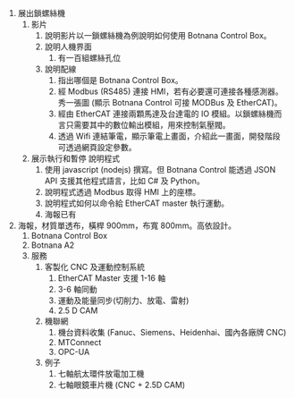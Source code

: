 

1. 展出鎖螺絲機
    1. 影片
        1. 說明影片以一鎖螺絲機為例說明如何使用 Botnana Control Box。
        1. 說明人機界面
            1. 有一百組螺絲孔位
        1. 說明配線
            1. 指出哪個是 Botnana Control Box。
            1. 經 Modbus (RS485) 連接 HMI，若有必要還可連接各種感測器。秀一張圖 (顯示 Botnana Control 可接 MODBus 及 EtherCAT)。
            1. 經由 EtherCAT 連接兩顆馬達及台達電的 IO 模組。以鎖螺絲機而言只需要其中的數位輸出模組，用來控制氣壓閥。
            1. 透過 Wifi 連結筆電，顯示筆電上畫面，介紹此一畫面，開發階段可透過網頁設定參數。
    1. 展示執行和暫停
    說明程式
        1. 使用 javascript (nodejs) 撰寫。但 Botnana Control 能透過 JSON API 支援其他程式語言，比如 C# 及 Python。
        1. 說明程式透過 Modbus 取得 HMI 上的座標。
        1. 說明程式如何以命令給 EtherCAT master 執行運動。
        1. 海報已有
1. 海報，材質單透布，橫桿 900mm，布寬 800mm。高依設計。
    1. Botnana Control Box
    1. Botnana A2
    1. 服務
        1. 客製化 CNC 及運動控制系統
            1. EtherCAT Master 支援 1-16 軸
            1. 3-6 軸同動
            1. 運動及能量同步(切削力、放電、雷射)
            1. 2.5 D CAM
        1. 機聯網
            1. 機台資料收集 (Fanuc、Siemens、Heidenhai、國內各廠牌 CNC)
            1. MTConnect
            1. OPC-UA
        1. 例子
            1. 七軸航太環件放電加工機
            1. 七軸眼鏡車片機 (CNC + 2.5D CAM)


